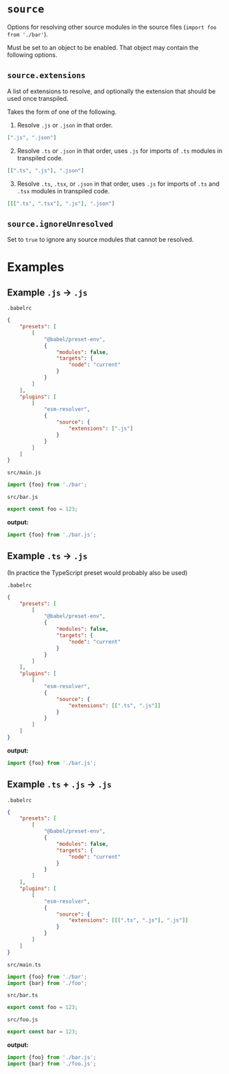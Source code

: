 # `source`

Options for resolving other source modules in the source files (`import foo from './bar'`).

Must be set to an object to be enabled. That object may contain the following options.

## `source.extensions`

A list of extensions to resolve, and optionally the extension that should be used once transpiled.

Takes the form of one of the following.

1.  Resolve `.js` or `.json` in that order.

```json
[".js", ".json"]
```

2.  Resolve `.ts` or `.json` in that order, uses `.js` for imports of `.ts` modules in transpiled code.

```json
[[".ts", ".js"], ".json"]
```

3.  Resolve `.ts`, `.tsx`, or `.json` in that order, uses `.js` for imports of `.ts` and `.tsx` modules in transpiled code.

```json
[[[".ts", ".tsx"], ".js"], ".json"]
```

## `source.ignoreUnresolved`

Set to `true` to ignore any source modules that cannot be resolved.

# Examples

## Example `.js` -> `.js`

`.babelrc`

```json
{
	"presets": [
		[
			"@babel/preset-env",
			{
				"modules": false,
				"targets": {
					"node": "current"
				}
			}
		]
	],
	"plugins": [
		[
			"esm-resolver",
			{
				"source": {
					"extensions": [".js"]
				}
			}
		]
	]
}
```

`src/main.js`

```js
import {foo} from './bar';
```

`src/bar.js`

```js
export const foo = 123;
```

**output:**

```js
import {foo} from './bar.js';
```

## Example `.ts` -> `.js`

(In practice the TypeScript preset would probably also be used)

`.babelrc`

```json
{
	"presets": [
		[
			"@babel/preset-env",
			{
				"modules": false,
				"targets": {
					"node": "current"
				}
			}
		]
	],
	"plugins": [
		[
			"esm-resolver",
			{
				"source": {
					"extensions": [[".ts", ".js"]]
				}
			}
		]
	]
}
```

**output:**

```js
import {foo} from './bar.js';
```

## Example `.ts` + `.js` -> `.js`

`.babelrc`

```json
{
	"presets": [
		[
			"@babel/preset-env",
			{
				"modules": false,
				"targets": {
					"node": "current"
				}
			}
		]
	],
	"plugins": [
		[
			"esm-resolver",
			{
				"source": {
					"extensions": [[[".ts", ".js"], ".js"]]
				}
			}
		]
	]
}
```

`src/main.ts`

```js
import {foo} from './bar';
import {bar} from './foo';
```

`src/bar.ts`

```js
export const foo = 123;
```

`src/foo.js`

```js
export const bar = 123;
```

**output:**

```js
import {foo} from './bar.js';
import {bar} from './foo.js';
```
